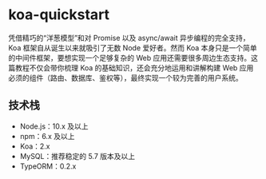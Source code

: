 # koa-quickstart

凭借精巧的“洋葱模型”和对 Promise 以及 async/await 异步编程的完全支持，Koa 框架自从诞生以来就吸引了无数 Node 爱好者。然而 Koa 本身只是一个简单的中间件框架，要想实现一个足够复杂的 Web 应用还需要很多周边生态支持。这篇教程不仅会带你梳理 Koa 的基础知识，还会充分地运用和讲解构建 Web 应用必须的组件（路由、数据库、鉴权等），最终实现一个较为完善的用户系统。

## 技术栈

- Node.js：10.x 及以上
- npm：6.x 及以上
- Koa：2.x
- MySQL：推荐稳定的 5.7 版本及以上
- TypeORM：0.2.x
